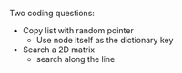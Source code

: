 Two coding questions:
- Copy list with random pointer
    - Use node itself as the dictionary key
- Search a 2D matrix
    - search along the line
